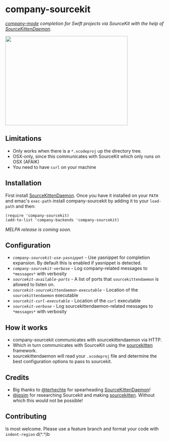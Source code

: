 # company-sourcekit

_[company-mode][company] completion for Swift projects via SourceKit with the help of [SourceKittenDaemon][sourcekittendaemon]._

<img src="https://raw.githubusercontent.com/nathankot/company-sourcekit/master/cap.gif" width="384" height="281" />

## Limitations

* Only works when there is a `*.xcodeproj` up the directory tree.
* OSX-only, since this communicates with SourceKit which only runs on OSX (AFAIK)
* You need to have `curl` on your machine

## Installation

First install [SourceKittenDaemon][sourcekittendaemon]. Once you have it
installed on your `PATH` and emac's `exec-path` install company-sourcekit by
adding it to your `load-path` and then:

```elisp
(require 'company-sourcekit)
(add-to-list 'company-backends 'company-sourcekit)
```

_MELPA release is coming soon._

## Configuration

* _`company-sourcekit-use-yasnippet`_ - Use yasnippet for completion expansion. By default this is enabled if yasnippet is detected.
* _`company-sourcekit-verbose`_ - Log company-related messages to `*messages*` with verbosity
* _`sourcekit-available-ports`_ - A list of ports that `sourcekittendaemon` is allowed to listen on.
* _`sourcekit-sourcekittendaemon-executable`_ - Location of the `sourcekittendaemon` executable
* _`sourcekit-curl-executable`_ - Location of the `curl` executable
* _`sourcekit-verbose`_ - Log sourcekittendaemon-related messages to `*messages*` with verbosity

## How it works

* company-sourcekit communicates with sourcekittendaemon via HTTP.
* Which in turn communicates with SourceKit using the [sourcekitten][sourcekitten] framework.
* sourcekittendaemon will read your `.xcodeproj` file and determine the best configuration options to pass to sourcekit.

## Credits

* Big thanks to [@terhechte][terhechte] for spearheading [SourceKittenDaemon][sourcekittendaemon]!
* [@jpsim][jpsim] for researching Sourcekit and making [sourcekitten][sourcekitten]. Without which this would not be possible!

[jpsim]: https://github.com/jpsim
[terhechte]: https://github.com/terhechte
[company]: https://github.com/company-mode/company-mode
[sourcekittendaemon]: https://github.com/terhechte/SourceKittenDaemon
[sourcekitten]: https://github.com/jpsim/SourceKitten

## Contributing

Is most welcome. Please use a feature branch and format your code with
`indent-region` d(^.^)b

